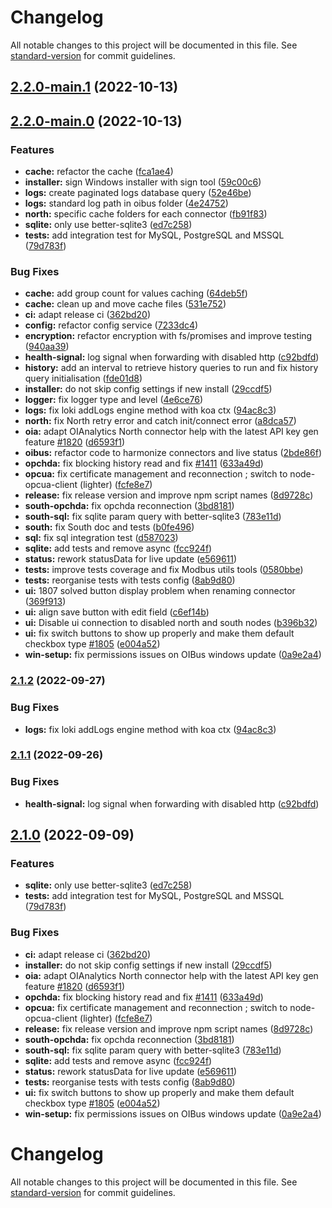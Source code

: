 # Changelog

All notable changes to this project will be documented in this file. See [standard-version](https://github.com/conventional-changelog/standard-version) for commit guidelines.

## [2.2.0-main.1](https://github.com/burgerni10/OIBus/compare/v2.2.0-main.0...v2.2.0-main.1) (2022-10-13)

## [2.2.0-main.0](https://github.com/burgerni10/OIBus/compare/v2.0.6...v2.2.0-main.0) (2022-10-13)


### Features

* **cache:** refactor the cache ([fca1ae4](https://github.com/burgerni10/OIBus/commit/fca1ae488a6b59885b3f728ebc0392baf31daedd))
* **installer:** sign Windows installer with sign tool ([59c00c6](https://github.com/burgerni10/OIBus/commit/59c00c60a6a1169bc368dbc409d950b26d882ae9))
* **logs:** create paginated logs database query ([52e46be](https://github.com/burgerni10/OIBus/commit/52e46be2f3a26d60ae0f871a7a8277753d2cb284))
* **logs:** standard log path in oibus folder ([4e24752](https://github.com/burgerni10/OIBus/commit/4e2475242e5ce85a3aa88c999fa9ee8cb026bd41))
* **north:** specific cache folders for each connector ([fb91f83](https://github.com/burgerni10/OIBus/commit/fb91f8355ba8b9e154ff49f32522c88701262c1d))
* **sqlite:** only use better-sqlite3 ([ed7c258](https://github.com/burgerni10/OIBus/commit/ed7c2584d1d8a0b2d5eafeea4ecce5b49cbeac99))
* **tests:** add integration test for MySQL, PostgreSQL and MSSQL ([79d783f](https://github.com/burgerni10/OIBus/commit/79d783fc40bd9e00c626cac65d63d31a6d106bb8))


### Bug Fixes

* **cache:** add group count for values caching ([64deb5f](https://github.com/burgerni10/OIBus/commit/64deb5fb578f386c27e209ab11a5f4f047e35b5c))
* **cache:** clean up and move cache files ([531e752](https://github.com/burgerni10/OIBus/commit/531e75276f06696d05b8928c2754585548c38291))
* **ci:** adapt release ci ([362bd20](https://github.com/burgerni10/OIBus/commit/362bd20157819b4df2cf27eef00bfbccb04ed4ac))
* **config:** refactor config service ([7233dc4](https://github.com/burgerni10/OIBus/commit/7233dc4735ce95ff6f052b5cbba56a53a0cf1814))
* **encryption:** refactor encryption with fs/promises and improve testing ([940aa39](https://github.com/burgerni10/OIBus/commit/940aa3925ee4867d6a6c00c4b64013515bb12d4b))
* **health-signal:** log signal when forwarding with disabled http ([c92bdfd](https://github.com/burgerni10/OIBus/commit/c92bdfdf4bf039d7d79ef0c9fdba392d4be8b99f))
* **history:** add an interval to retrieve history queries to run and fix history query initialisation ([fde01d8](https://github.com/burgerni10/OIBus/commit/fde01d85e0b84e9f49bbc938ac033d98c329cf67))
* **installer:** do not skip config settings if new install ([29ccdf5](https://github.com/burgerni10/OIBus/commit/29ccdf5da64897ad5b05c7574e1296d3b4e841ce))
* **logger:** fix logger type and level ([4e6ce76](https://github.com/burgerni10/OIBus/commit/4e6ce76eb42c9bdda0dc0bbf77ca40150d88082c))
* **logs:** fix loki addLogs engine method with koa ctx ([94ac8c3](https://github.com/burgerni10/OIBus/commit/94ac8c34e74f6b8b4c5f866f5d1110eb1a5ffd4d))
* **north:** fix North retry error and catch init/connect error ([a8dca57](https://github.com/burgerni10/OIBus/commit/a8dca57e93cb9daa3524c915f0925276331e7677))
* **oia:** adapt OIAnalytics North connector help with the latest API key gen feature [#1820](https://github.com/burgerni10/OIBus/issues/1820) ([d6593f1](https://github.com/burgerni10/OIBus/commit/d6593f1f8b2a952fbecf199e88df24609581af92))
* **oibus:** refactor code to harmonize connectors and live status ([2bde86f](https://github.com/burgerni10/OIBus/commit/2bde86f59398a1333b5acf584a5f1c1aa392e063))
* **opchda:** fix blocking history read and fix [#1411](https://github.com/burgerni10/OIBus/issues/1411) ([633a49d](https://github.com/burgerni10/OIBus/commit/633a49d2001e95cd6a0a9f9c3f8f7871fd4f1ee2))
* **opcua:** fix certificate management and reconnection ; switch to node-opcua-client (lighter) ([fcfe8e7](https://github.com/burgerni10/OIBus/commit/fcfe8e75d6ba5bcbdb9d493e3e4b1d2aecb9e6db))
* **release:** fix release version and improve npm script names ([8d9728c](https://github.com/burgerni10/OIBus/commit/8d9728c9019fee091dbdc6e6cc3c1ac823c2d31c))
* **south-opchda:** fix opchda reconnection ([3bd8181](https://github.com/burgerni10/OIBus/commit/3bd8181031a25e25eae73e8234726ef88159832c))
* **south-sql:** fix sqlite param query with better-sqlite3 ([783e11d](https://github.com/burgerni10/OIBus/commit/783e11d30a7fa954e2e60bc098435b100e9a4e6f))
* **south:** fix South doc and tests ([b0fe496](https://github.com/burgerni10/OIBus/commit/b0fe496883d25f7f080a034309b367aadde70dae))
* **sql:** fix sql integration test ([d587023](https://github.com/burgerni10/OIBus/commit/d58702319cb1f800757488a12d1bcf2abc0182ea))
* **sqlite:** add tests and remove async ([fcc924f](https://github.com/burgerni10/OIBus/commit/fcc924ff373837c324ce427f08bdf894941658bb))
* **status:** rework statusData for live update ([e569611](https://github.com/burgerni10/OIBus/commit/e56961198bf2167d8ca612e630fff7045ab8b619))
* **tests:** improve tests coverage and fix Modbus utils tools ([0580bbe](https://github.com/burgerni10/OIBus/commit/0580bbe2fc4cecd9337a1bfd3c3c730d868f6c64))
* **tests:** reorganise tests with tests config ([8ab9d80](https://github.com/burgerni10/OIBus/commit/8ab9d80959aa2f0b65ac5a11f1a032d991d79302))
* **ui:** 1807 solved button display problem when renaming connector ([369f913](https://github.com/burgerni10/OIBus/commit/369f91338d7c1e3fbd0fe0cbe99c06e54bebed13))
* **ui:** align save button with edit field ([c6ef14b](https://github.com/burgerni10/OIBus/commit/c6ef14b7834a2408e108dc8e434c82e0ab414d9f))
* **ui:** Disable ui connection to disabled north and south nodes ([b396b32](https://github.com/burgerni10/OIBus/commit/b396b32bf66e5e095104789d366c936c608db769))
* **ui:** fix switch buttons to show up properly and make them default checkbox type [#1805](https://github.com/burgerni10/OIBus/issues/1805) ([e004a52](https://github.com/burgerni10/OIBus/commit/e004a52a1b194183a58181d93c42eead21ae3532))
* **win-setup:** fix permissions issues on OIBus windows update ([0a9e2a4](https://github.com/burgerni10/OIBus/commit/0a9e2a4f645b726f8d5ef5edd6cf908be00671d7))

### [2.1.2](https://github.com/OptimistikSAS/OIBus/compare/v2.1.1...v2.1.2) (2022-09-27)


### Bug Fixes

* **logs:** fix loki addLogs engine method with koa ctx ([94ac8c3](https://github.com/OptimistikSAS/OIBus/commit/94ac8c34e74f6b8b4c5f866f5d1110eb1a5ffd4d))

### [2.1.1](https://github.com/OptimistikSAS/OIBus/compare/v2.1.0...v2.1.1) (2022-09-26)


### Bug Fixes

* **health-signal:** log signal when forwarding with disabled http ([c92bdfd](https://github.com/OptimistikSAS/OIBus/commit/c92bdfdf4bf039d7d79ef0c9fdba392d4be8b99f))

## [2.1.0](https://github.com/OptimistikSAS/OIBus/compare/v2.0.6...v2.1.0) (2022-09-09)


### Features

* **sqlite:** only use better-sqlite3 ([ed7c258](https://github.com/OptimistikSAS/OIBus/commit/ed7c2584d1d8a0b2d5eafeea4ecce5b49cbeac99))
* **tests:** add integration test for MySQL, PostgreSQL and MSSQL ([79d783f](https://github.com/OptimistikSAS/OIBus/commit/79d783fc40bd9e00c626cac65d63d31a6d106bb8))


### Bug Fixes

* **ci:** adapt release ci ([362bd20](https://github.com/OptimistikSAS/OIBus/commit/362bd20157819b4df2cf27eef00bfbccb04ed4ac))
* **installer:** do not skip config settings if new install ([29ccdf5](https://github.com/OptimistikSAS/OIBus/commit/29ccdf5da64897ad5b05c7574e1296d3b4e841ce))
* **oia:** adapt OIAnalytics North connector help with the latest API key gen feature [#1820](https://github.com/OptimistikSAS/OIBus/issues/1820) ([d6593f1](https://github.com/OptimistikSAS/OIBus/commit/d6593f1f8b2a952fbecf199e88df24609581af92))
* **opchda:** fix blocking history read and fix [#1411](https://github.com/OptimistikSAS/OIBus/issues/1411) ([633a49d](https://github.com/OptimistikSAS/OIBus/commit/633a49d2001e95cd6a0a9f9c3f8f7871fd4f1ee2))
* **opcua:** fix certificate management and reconnection ; switch to node-opcua-client (lighter) ([fcfe8e7](https://github.com/OptimistikSAS/OIBus/commit/fcfe8e75d6ba5bcbdb9d493e3e4b1d2aecb9e6db))
* **release:** fix release version and improve npm script names ([8d9728c](https://github.com/OptimistikSAS/OIBus/commit/8d9728c9019fee091dbdc6e6cc3c1ac823c2d31c))
* **south-opchda:** fix opchda reconnection ([3bd8181](https://github.com/OptimistikSAS/OIBus/commit/3bd8181031a25e25eae73e8234726ef88159832c))
* **south-sql:** fix sqlite param query with better-sqlite3 ([783e11d](https://github.com/OptimistikSAS/OIBus/commit/783e11d30a7fa954e2e60bc098435b100e9a4e6f))
* **sqlite:** add tests and remove async ([fcc924f](https://github.com/OptimistikSAS/OIBus/commit/fcc924ff373837c324ce427f08bdf894941658bb))
* **status:** rework statusData for live update ([e569611](https://github.com/OptimistikSAS/OIBus/commit/e56961198bf2167d8ca612e630fff7045ab8b619))
* **tests:** reorganise tests with tests config ([8ab9d80](https://github.com/OptimistikSAS/OIBus/commit/8ab9d80959aa2f0b65ac5a11f1a032d991d79302))
* **ui:** fix switch buttons to show up properly and make them default checkbox type [#1805](https://github.com/OptimistikSAS/OIBus/issues/1805) ([e004a52](https://github.com/OptimistikSAS/OIBus/commit/e004a52a1b194183a58181d93c42eead21ae3532))
* **win-setup:** fix permissions issues on OIBus windows update ([0a9e2a4](https://github.com/OptimistikSAS/OIBus/commit/0a9e2a4f645b726f8d5ef5edd6cf908be00671d7))

# Changelog

All notable changes to this project will be documented in this file. See [standard-version](https://github.com/conventional-changelog/standard-version) for commit guidelines.